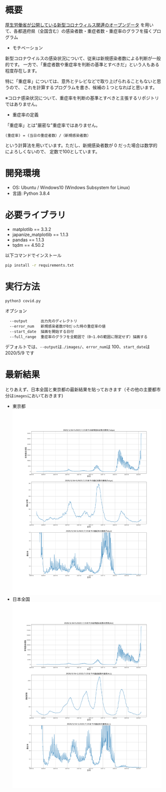 # 概要

[厚生労働省が公開している新型コロナウィルス関連のオープンデータ](https://covid19.mhlw.go.jp/) を用いて、各都道府県（全国含む）の感染者数・重症者数・重症率のグラフを描くプログラム

- モチベーション

新型コロナウイルスの感染状況について、従来は新規感染者数による判断が一般的です。
一方で、「重症者数や重症率を判断の基準とすべきだ」という人もある程度存在します。

特に「重症率」については、意外とテレビなどで取り上げられることもないと思うので、
これを計算するプログラムを書き、候補の１つとなればと思います。

※コロナ感染状況について、重症率を判断の基準とすべきと主張するリポジトリではありません。

- 重症率の定義

「重症率」とは"厳密な"重症率ではありません。

`(重症率) = (当日の重症者数）/（新規感染者数）`

という計算法を用いています。ただし、新規感染者数が 0 だった場合は数学的によろしくないので、
定数で100としています。

# 開発環境

- OS: Ubuntu / Windows10 (Windows Subsystem for Linux)
- 言語: Python 3.8.4

# 必要ライブラリ

- matplotlib == 3.3.2
- japanize_matplotlib == 1.1.3
- pandas == 1.1.3
- tqdm == 4.50.2

以下コマンドでインストール

```sh
pip install -r requirements.txt
```

# 実行方法

```
python3 covid.py
```

オプション

```
  --output      出力先のディレクトリ
  --error_num   新規感染者数が0だった時の重症率の値
  --start_date  描画を開始する日付
  --full_range  重症率のグラフを全範囲で（0~1.0の範囲に限定せず）描画する
```

デフォルトでは、`--output`は`./images/`、`error_num`は 100、`start_date`は 2020/5/9 です


# 最新結果

とりあえず、日本全国と東京都の最新結果を貼っておきます（その他の主要都市分は`images`においておきます)

- 東京都
  ![tokyo](images/Tokyo.png)
- 日本全国
  ![All](images/ALL.png)
